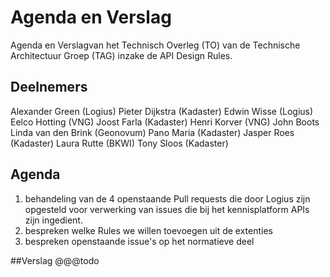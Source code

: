 # Agenda en Verslag 

Agenda en Verslagvan het Technisch Overleg (TO) van de Technische Architectuur Groep (TAG) inzake de API Design Rules.

## Deelnemers
Alexander Green (Logius)
Pieter Dijkstra (Kadaster)
Edwin Wisse (Logius)
Eelco Hotting (VNG)
Joost Farla (Kadaster)
Henri Korver (VNG)
John Boots
Linda van den Brink (Geonovum)
Pano Maria (Kadaster)
Jasper Roes (Kadaster)
Laura Rutte (BKWI)
Tony Sloos (Kadaster)

## Agenda
1. behandeling van de 4 openstaande Pull requests die door Logius zijn opgesteld voor verwerking van issues die bij het kennisplatform APIs zijn ingedient.
2. bespreken welke Rules we willen toevoegen uit de extenties
3. bespreken openstaande issue's op het normatieve deel

##Verslag 
@@@todo

